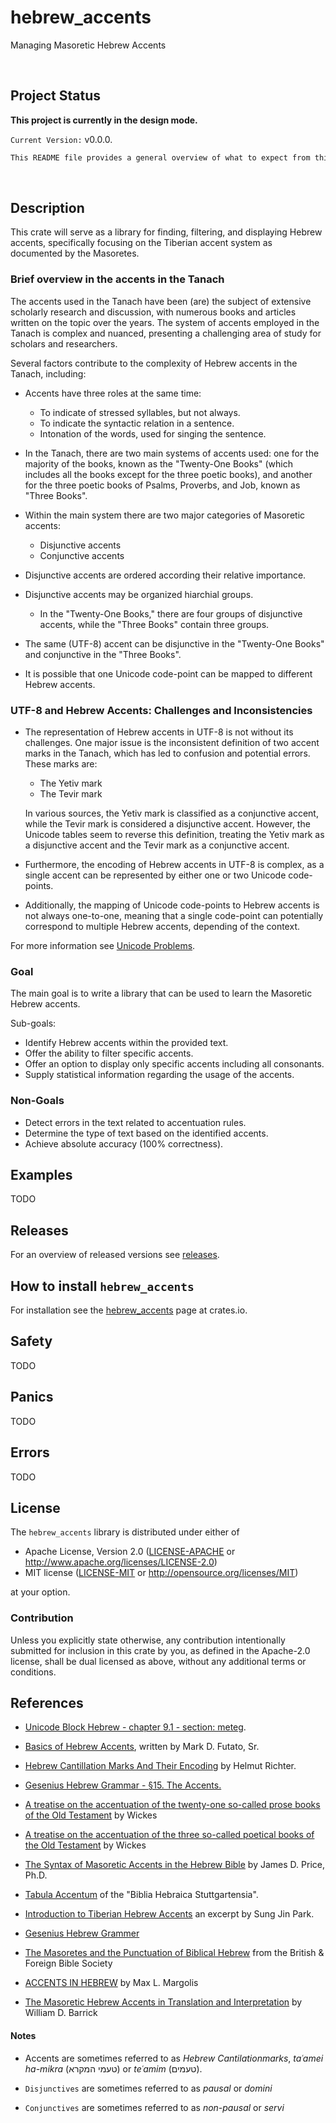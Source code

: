 # hebrew_accents

Managing Masoretic Hebrew Accents

</br>

## Project Status 

**This project is currently in the design mode.**

`Current Version:`  v0.0.0.

``` txt
This README file provides a general overview of what to expect from this library.
```

</br>

## Description
 
This crate will serve as a library for finding, filtering, and displaying Hebrew accents, specifically focusing on the Tiberian accent system as documented by the Masoretes.


### Brief overview in the accents in the Tanach
 
The accents used in the Tanach have been (are) the subject of extensive scholarly research and discussion, with numerous books and articles written on the topic over the years. The system of accents employed in the Tanach is complex and nuanced, presenting a challenging area of study for scholars and researchers.

Several factors contribute to the complexity of Hebrew accents in the Tanach, including:
- Accents have three roles at the same time:
  - To indicate of stressed syllables, but not always.
  - To indicate the syntactic relation in a sentence.
  - Intonation of the words, used for singing the sentence.

-  In the Tanach, there are two main systems of accents used: one for the majority of the books, known as the "Twenty-One Books" (which includes all the books except for the three poetic books), and another for the three poetic books of Psalms, Proverbs, and Job, known as "Three Books".

- Within the main system there are two major categories of Masoretic accents:
  - Disjunctive accents
  - Conjunctive accents

- Disjunctive accents are ordered according their relative importance.
  
- Disjunctive accents may be organized hiarchial groups. 

  - In the "Twenty-One Books," there are four groups of disjunctive accents, while the "Three Books" contain three groups.

- The same (UTF-8) accent can be disjunctive in the "Twenty-One Books" and conjunctive in the "Three Books".

- It is possible that one Unicode code-point can be mapped to different Hebrew accents.

### UTF-8 and Hebrew Accents: Challenges and Inconsistencies

- The representation of Hebrew accents in UTF-8 is not without its challenges. One major issue is the inconsistent definition of two accent marks in the Tanach, which has led to confusion and potential errors. These marks are:

   -  The Yetiv mark
   -  The Tevir mark

  In various sources, the Yetiv mark is classified as a conjunctive accent, while the Tevir mark is considered a disjunctive accent. However, the Unicode tables seem to reverse this definition, treating the Yetiv mark as a disjunctive accent and the Tevir mark as a conjunctive accent.

- Furthermore, the encoding of Hebrew accents in UTF-8 is complex, as a single accent can be represented by either one or two Unicode code-points. 

- Additionally, the mapping of Unicode code-points to Hebrew accents is not always one-to-one, meaning that a single code-point can potentially correspond to multiple Hebrew accents, depending of the context.

For more information see [Unicode Problems](https://mechon-mamre.org/c/hr/unicode.htm).

### Goal

The main goal is to write a library that can be used to learn the Masoretic Hebrew accents.

Sub-goals:
- Identify Hebrew accents within the provided text.
- Offer the ability to filter specific accents.
- Offer an option to display only specific accents including all consonants.
- Supply statistical information regarding the usage of the accents.

### Non-Goals

- Detect errors in the text related to accentuation rules.
- Determine the type of text based on the identified accents.
- Achieve absolute accuracy (100% correctness).

## Examples

TODO

## Releases

For an overview of released versions see [releases](https://github.com/Roestdev/hebrew_accents/releases).   

## How to install `hebrew_accents`

For installation see the [hebrew_accents](https://crates.io/crates/hebrew_accents) page at crates.io.

## Safety

TODO

## Panics

TODO

## Errors

TODO

## License

The `hebrew_accents` library is distributed under either of

 * Apache License, Version 2.0
   ([LICENSE-APACHE](LICENSE-APACHE) or
   <http://www.apache.org/licenses/LICENSE-2.0>)
 * MIT license
   ([LICENSE-MIT](LICENSE-MIT) or
   <http://opensource.org/licenses/MIT>)

at your option.

### Contribution

Unless you explicitly state otherwise, any contribution intentionally submitted
for inclusion in this crate by you, as defined in the Apache-2.0 license, shall
be dual licensed as above, without any additional terms or conditions.

## References

 - [Unicode Block Hebrew - chapter 9.1 - section: meteg](https://www.unicode.org/charts/PDF/U0590.pdf).
  
 - [Basics of Hebrew Accents](https://zondervanacademic.com/products/basics-of-hebrew-accents), written by Mark D. Futato, Sr.

 - [Hebrew Cantillation Marks And Their Encoding](https://mechon-mamre.org/c/hr/index.htm) by Helmut Richter.
  
 - [Gesenius Hebrew Grammar - §15. The Accents.](https://en.wikisource.org/wiki/Gesenius%27_Hebrew_Grammar/15._The_Accents)

 - [A treatise on the accentuation of the twenty-one so-called prose books of the Old Testament](https://archive.org/details/treatiseonaccent00wickuoft) by Wickes

 - [A treatise on the accentuation of the three so-called poetical books of the Old Testament](https://archive.org/details/treatiseonaccent0000wick) by Wickes

 - [The Syntax of Masoretic Accents in the Hebrew Bible](https://jamesdprice.com/images/21_Syntax_of_Accents_rev._ed..pdf) by James D. Price, Ph.D.

 - [Tabula Accentum](https://www.oakleys.org.uk/files/blog_files/2023/05/tabula_accentuum.pdf) of the "Biblia Hebraica Stuttgartensia".

 - [Introduction to Tiberian Hebrew Accents](https://assets.cambridge.org/97811084/79936/excerpt/9781108479936_excerpt.pdf) an excerpt by Sung Jin Park.
 
 - [Gesenius Hebrew Grammer](https://dn790008.ca.archive.org/0/items/geseniushebrewgr00geseuoft/geseniushebrewgr00geseuoft.pdf)

 - [The Masoretes and the Punctuation of Biblical Hebrew](https://usermanual.wiki/bililite/MasoreticPunctuation.1300310592.pdf) from the British & Foreign Bible Society
  
  - [ACCENTS IN HEBREW](https://www.jewishencyclopedia.com/articles/717-accents-in-hebrew) by  Max L. Margolis

  - [The Masoretic Hebrew Accents in Translation and Interpretation](https://hebrew4christians.com/Grammar/Unit_Three/Word_Accents/HebrewAccents_Barrick.pdf) by William D. Barrick
  
#### Notes

 - Accents are sometimes referred to as *Hebrew Cantilationmarks*, *taʿamei ha-mikra* (טעמי המקרא) or *teʿamim* (טעמים).

 - `Disjunctives` are sometimes referred to as *pausal* or *domini*

 - `Conjunctives` are sometimes referred to as *non-pausal* or *servi*

